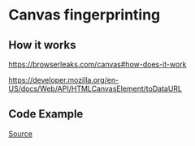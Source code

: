 # Canvas fingerprinting

## How it works

https://browserleaks.com/canvas#how-does-it-work

https://developer.mozilla.org/en-US/docs/Web/API/HTMLCanvasElement/toDataURL

## Code Example

<a href="./canvas_example/index.html">Source</a>
